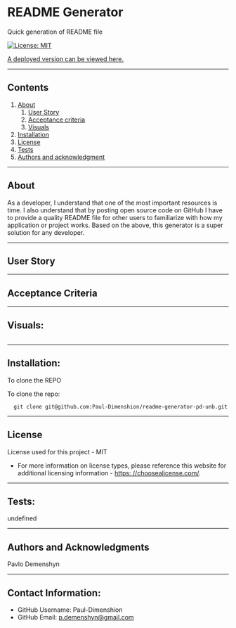 

# README Generator

  Quick generation of README file

  [![License: MIT](https://img.shields.io/badge/License-MIT-yellow.svg)](https://opensource.org/licenses/MIT)

  [A deployed version can be viewed here.](https://github.com/Paul-Dimenshion)
  
---
## Contents

1. [About](#about)
    1. [User Story](#user%20story)
    2. [Acceptance criteria](#acceptance%20criteria)
    3. [Visuals](#visuals)
2. [Installation](#installation)
3. [License](#license)
4. [Tests](#tests)
5. [Authors and acknowledgment](#authors%20and%20acknowledgment)

---
## About

  As a developer, I understand that one of the most important resources is time. I also understand that by posting open source code on GitHub I have to provide a quality README file for other users to familiarize with how my application or project works. Based on the above, this generator is a super solution for any developer.

---

## User Story
  

---

## Acceptance Criteria
  
  
---
## Visuals:

  ![]()

---

## Installation:
  To clone the REPO

  To clone the repo:
  
      git clone git@github.com:Paul-Dimenshion/readme-generator-pd-unb.git
  
---

## License
  License used for this project - MIT
  * For more information on license types, please reference this website
  for additional licensing information - [https: //choosealicense.com/](https://choosealicense.com/).

---

## Tests:
  undefined

---

## Authors and Acknowledgments
  Pavlo Demenshyn

---

## Contact Information:
* GitHub Username: Paul-Dimenshion
* GitHub Email: p.demenshyn@gmail.com
  
